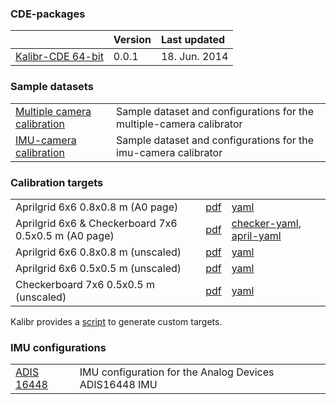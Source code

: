 ### CDE-packages

|  | Version | Last updated |
|:--|:--|:--|
| [Kalibr-CDE 64-bit](https://drive.google.com/file/d/0B0T1sizOvRsUbFBKOGJvREVjd3c/edit?usp=sharing) | 0.0.1  | 18. Jun. 2014 | 

### Sample datasets

| | |   
|:--|:--|
| [Multiple camera calibration](https://drive.google.com/file/d/0B0T1sizOvRsUYU1XV0lBbjMyOG8/edit?usp=sharing) | Sample dataset and configurations for the multiple-camera calibrator |
| [IMU-camera calibration](https://drive.google.com/file/d/0B0T1sizOvRsUcGpTWUNTRC14RzA/edit?usp=sharing) | Sample dataset and configurations for the imu-camera calibrator |

### Calibration targets

| | | |
|:--|:--|:--|
| Aprilgrid 6x6 0.8x0.8 m (A0 page) | [pdf](https://drive.google.com/file/d/0B0T1sizOvRsUdjFJem9mQXdiMTQ/edit?usp=sharing) | [yaml](https://drive.google.com/file/d/0B0T1sizOvRsUU2lGMTdWYWhPaWc/edit?usp=sharing) |
| Aprilgrid 6x6 & Checkerboard 7x6 0.5x0.5 m (A0 page) | [pdf](https://drive.google.com/file/d/0B0T1sizOvRsUbl92ejdBeUd1Mk0/edit?usp=sharing) |  [checker-yaml](https://drive.google.com/file/d/0B0T1sizOvRsUcHJaUGtMR2dhTzQ/edit?usp=sharing), [april-yaml](https://drive.google.com/file/d/0B0T1sizOvRsUR3U2TWRndkR6T00/edit?usp=sharing) |
| Aprilgrid 6x6 0.8x0.8 m (unscaled) | [pdf](https://drive.google.com/file/d/0B0T1sizOvRsUQkM4NTRUT2NoVE0/edit?usp=sharing) | [yaml](https://drive.google.com/file/d/0B0T1sizOvRsUU2lGMTdWYWhPaWc/edit?usp=sharing) |
| Aprilgrid 6x6 0.5x0.5 m (unscaled) | [pdf](https://drive.google.com/file/d/0B0T1sizOvRsUQVVCZEV2QXg2WWc/edit?usp=sharing) | [yaml](https://drive.google.com/file/d/0B0T1sizOvRsUR3U2TWRndkR6T00/edit?usp=sharing) |
| Checkerboard 7x6 0.5x0.5 m (unscaled) | [pdf](https://drive.google.com/file/d/0B0T1sizOvRsUVmJZYW9XWFZRdE0/edit?usp=sharing) | [yaml](https://drive.google.com/file/d/0B0T1sizOvRsUcHJaUGtMR2dhTzQ/edit?usp=sharing) |

Kalibr provides a [script](calibration-targets) to generate custom targets.

### IMU configurations

| | |   
|:--|:--|
| [ADIS 16448](https://drive.google.com/file/d/0B0T1sizOvRsUSk9ReDlid0VSY3M/edit?usp=sharing) | IMU configuration for the  Analog Devices ADIS16448 IMU |

